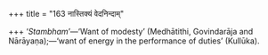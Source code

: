 +++
title = "163 नास्तिक्यं वेदनिन्दाम्"

+++
‘*Stambham*’—‘Want of modesty’ (Medhātithi, Govindarāja and
Nārāyaṇa);—‘want of energy in the performance of duties’ (Kullūka).


